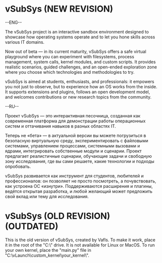 # vSubSys (NEW REVISION)

--ENG--

The vSubSys project is an interactive sandbox environment designed to showcase how operating systems operate and to let you hone skills across various IT domains.

Now out of beta — in its current maturity, vSubSys offers a safe virtual playground where you can experiment with filesystems, process management, system calls, kernel modules, and custom scripts. It provides realistic scenarios, guided challenges, and an open-ended exploration zone where you choose which technologies and methodologies to try.

vSubSys is aimed at students, enthusiasts, and professionals: it empowers you not just to observe, but to experience how an OS works from the inside. It supports extensions and plugins, follows an open development model, and welcomes contributions or new research topics from the community.

--RU--

Проект vSubSys — это интерактивная песочница, созданная как современная платформа для демонстрации работы операционных систем и оттачивания навыков в разных областях IT.

Теперь не «бета» — в актуальной версии вы можете погрузиться в безопасную виртуальную среду, экспериментировать с файловыми системами, управлением процессами, системными вызовами и ядрами, интегрировать собственные модули и сценарии. Проект предлагает реалистичные сценарии, обучающие задачи и свободную зону исследования, где вы сами решаете, какие технологии и подходы опробовать.

vSubSys развивается как инструмент для студентов, любителей и профессионалов: он позволяет не просто посмотреть, а почувствовать, как устроена ОС «изнутри». Поддерживаются расширения и плагины, ведётся открытая разработка, и любой желающий может предложить свой вклад или тему для исследования.

# vSubSys (OLD REVISION) (OUTDATED)

This is the old version of vSubSys, created by Vafls. To make it work, place it in the root of the "C:\\" drive. It is not available for Linux or MacOS. To run your own kernel, place the "main.py" file in "C:\\vLaunch\\custom_kernel\\your_kernel\\".


